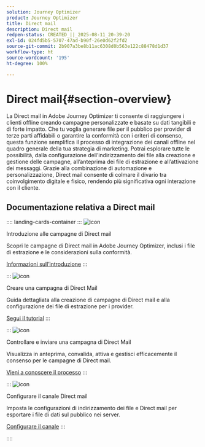 ```yaml
---
solution: Journey Optimizer
product: Journey Optimizer
title: Direct mail
description: Direct mail
redpen-status: CREATED_||_2025-08-11_20-39-20
exl-id: 024fd5b5-5707-47ad-b90f-26e0d62f2fd2
source-git-commit: 2b907a3be8b11ac6308d0b563e122c88478d1d37
workflow-type: ht
source-wordcount: '195'
ht-degree: 100%

---
```


# Direct mail{#section-overview}

La Direct mail in Adobe Journey Optimizer ti consente di raggiungere i clienti offline creando campagne personalizzate e basate su dati tangibili e di forte impatto. Che tu voglia generare file per il pubblico per provider di terze parti affidabili o garantire la conformità con i criteri di consenso, questa funzione semplifica il processo di integrazione dei canali offline nel quadro generale della tua strategia di marketing. Potrai esplorare tutte le possibilità, dalla configurazione dell’indirizzamento dei file alla creazione e gestione delle campagne, all’anteprima dei file di estrazione e all’attivazione dei messaggi. Grazie alla combinazione di automazione e personalizzazione, Direct mail consente di colmare il divario tra coinvolgimento digitale e fisico, rendendo più significativa ogni interazione con il cliente.

## Documentazione relativa a Direct mail

:::: landing-cards-container
:::
![icon](https://cdn.experienceleague.adobe.com/icons/book.svg?lang=it)

Introduzione alle campagne di Direct mail

Scopri le campagne di Direct mail in Adobe Journey Optimizer, inclusi i file di estrazione e le considerazioni sulla conformità.

[Informazioni sull’introduzione](../using/direct-mail/get-started-direct-mail.md)
:::

:::
![icon](https://cdn.experienceleague.adobe.com/icons/circle-play.svg?lang=it)

Creare una campagna di Direct Mail

Guida dettagliata alla creazione di campagne di Direct mail e alla configurazione dei file di estrazione per i provider.

[Segui il tutorial](../using/direct-mail/create-direct-mail.md)
:::

:::
![icon](https://cdn.experienceleague.adobe.com/icons/list-check.svg?lang=it)

Controllare e inviare una campagna di Direct Mail

Visualizza in anteprima, convalida, attiva e gestisci efficacemente il consenso per le campagne di Direct mail.

[Vieni a conoscere il processo](../using/direct-mail/test-send-direct-mail.md)
:::

:::
![icon](https://cdn.experienceleague.adobe.com/icons/gear.svg?lang=it)

Configurare il canale Direct mail

Imposta le configurazioni di indirizzamento dei file e Direct mail per esportare i file di dati sul pubblico nei server.

[Configurare il canale](../using/direct-mail/direct-mail-configuration.md)
:::

::::
